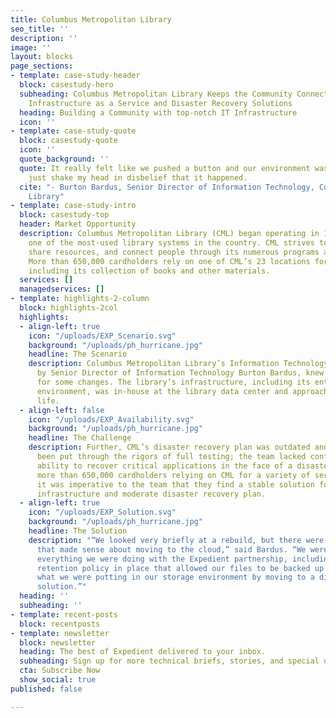 ```yaml
---
title: Columbus Metropolitan Library
seo_title: ''
description: ''
image: ''
layout: blocks
page_sections:
- template: case-study-header
  block: casestudy-hero
  subheading: Columbus Metropolitan Library Keeps the Community Connected with Expedient's
    Infrastructure as a Service and Disaster Recovery Solutions
  heading: Building a Community with top-notch IT Infrastructure
  icon: ''
- template: case-study-quote
  block: casestudy-quote
  icon: ''
  quote_background: ''
  quote: It really felt like we pushed a button and our environment was moved. I would
    just shake my head in disbelief that it happened.
  cite: "- Burton Bardus, Senior Director of Information Technology, Columbus Metropolitan
    Library"
- template: case-study-intro
  block: casestudy-top
  header: Market Opportunity
  description: Columbus Metropolitan Library (CML) began operating in 1873 and is
    one of the most-used library systems in the country. CML strives to inspire reading,
    share resources, and connect people through its numerous programs and services.
    More than 650,000 cardholders rely on one of CML’s 23 locations for resources,
    including its collection of books and other materials.
  services: []
  managedservices: []
- template: highlights-2-column
  block: highlights-2col
  highlights:
  - align-left: true
    icon: "/uploads/EXP_Scenario.svg"
    background: "/uploads/ph_hurricane.jpg"
    headline: The Scenario
    description: Columbus Metropolitan Library’s Information Technology team, led
      by Senior Director of Information Technology Burton Bardus, knew it was time
      for some changes. The library’s infrastructure, including its entire production
      environment, was in-house at the library data center and approaching end of
      life.
  - align-left: false
    icon: "/uploads/EXP_Availability.svg"
    background: "/uploads/ph_hurricane.jpg"
    headline: The Challenge
    description: Further, CML’s disaster recovery plan was outdated and hadn’t recently
      been put through the rigors of full testing; the team lacked confidence in its
      ability to recover critical applications in the face of a disaster. And with
      more than 650,000 cardholders relying on CML for a variety of services and resources,
      it was imperative to the team that they find a stable solution for its undersized
      infrastructure and moderate disaster recovery plan.
  - align-left: true
    icon: "/uploads/EXP_Solution.svg"
    background: "/uploads/ph_hurricane.jpg"
    headline: The Solution
    description: "“We looked very briefly at a rebuild, but there were a lot of things
      that made sense about moving to the cloud,” said Bardus. “We were able to expand
      everything we were doing with the Expedient partnership, including having a
      retention policy in place that allowed our files to be backed up while expanding
      what we were putting in our storage environment by moving to a disk-based backup
      solution.”"
  heading: ''
  subheading: ''
- template: recent-posts
  block: recentposts
- template: newsletter
  block: newsletter
  heading: The best of Expedient delivered to your inbox.
  subheading: Sign up for more technical briefs, stories, and special offers from Expedient.
  cta: Subscribe Now
  show_social: true
published: false

---
```

